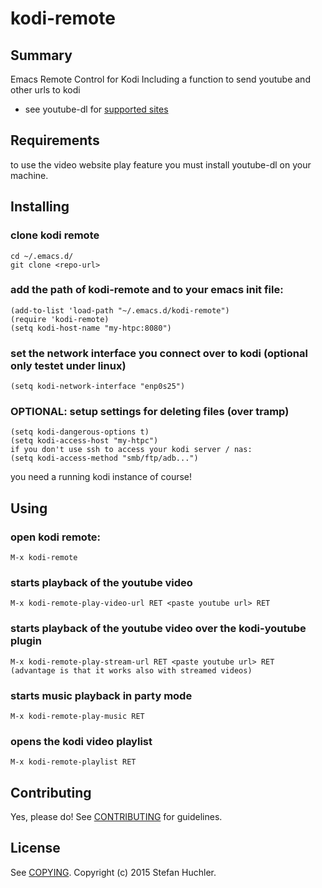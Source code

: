 # kodi-remote

## Summary

Emacs Remote Control for Kodi
Including a function to send youtube and other urls to kodi
* see youtube-dl for [supported sites](https://github.com/rg3/youtube-dl/blob/master/docs/supportedsites.md)

## Requirements

to use the video website play feature you must install youtube-dl on your machine.

## Installing

### clone kodi remote
    cd ~/.emacs.d/
    git clone <repo-url>

### add the path of kodi-remote and to your emacs init file:
    (add-to-list 'load-path "~/.emacs.d/kodi-remote")
    (require 'kodi-remote)
    (setq kodi-host-name "my-htpc:8080")

### set the network interface you connect over to kodi (optional only testet under linux)
	(setq kodi-network-interface "enp0s25")

### OPTIONAL: setup settings for deleting files (over tramp)
	(setq kodi-dangerous-options t)
	(setq kodi-access-host "my-htpc")
	if you don't use ssh to access your kodi server / nas:
	(setq kodi-access-method "smb/ftp/adb...")

you need a running kodi instance of course!

## Using

### open kodi remote:
    M-x kodi-remote

### starts playback of the youtube video
    M-x kodi-remote-play-video-url RET <paste youtube url> RET

### starts playback of the youtube video over the kodi-youtube plugin
    M-x kodi-remote-play-stream-url RET <paste youtube url> RET
	(advantage is that it works also with streamed videos)

### starts music playback in party mode
    M-x kodi-remote-play-music RET

### opens the kodi video playlist
    M-x kodi-remote-playlist RET

## Contributing

Yes, please do! See [CONTRIBUTING][] for guidelines.

## License

See [COPYING][]. Copyright (c) 2015 Stefan Huchler.


[CONTRIBUTING]: ./CONTRIBUTING.md
[COPYING]: ./COPYING
